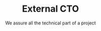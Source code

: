 ---
title: External CTO
subtitle: We assure all the technical part of a project
description: You don't have a CTO ? We do the job !
category: presentation
subcategory: startup
layout: presentation
pic: /img/show/start-up-prestataire-infogerance.jpg
text-left: yes
sort: 3
---